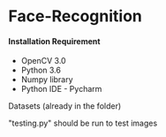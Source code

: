 # Face-Recognition

#### Installation Requirement

- OpenCV 3.0
- Python 3.6
- Numpy library
- Python IDE - Pycharm

Datasets (already in the folder)

"testing.py" should be run to test images
